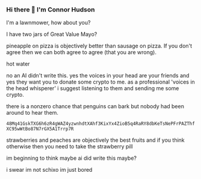 ### Hi there 👋 I'm Connor Hudson

I'm a lawnmower, how about you? 

I have two jars of Great Value Mayo?

pineapple on pizza is objectively better than sausage on pizza. If you don't agree then we can both agree to agree (that you are wrong).

hot water

no an AI didn't write this. yes the voices in your head are your friends and yes they want you to donate some crypto to me. as a professional 'voices in the head whisperer' i suggest listening to them and sending me some crypto.

there is a nonzero chance that penguins can bark but nobody had been around to hear them.

```48Mq41GskTXG6h6zR4gWAZ4yzwnhdtXAhf3KixYx4ZioB5q4RaRY8dbKeTsNePFrPAZThfXC95wWtBo87N7rGX5A1Trrp7R```

strawberries and peaches are objectively the best fruits and if you think otherwise then you need to take the strawberry pill

im beginning to think maybe ai did write this maybe?  

i swear im not schixo im just bored
